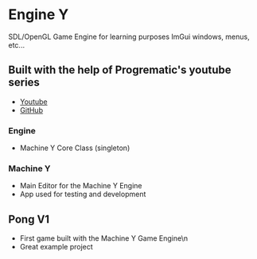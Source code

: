 # Engine Y 
SDL/OpenGL Game Engine for learning purposes
ImGui windows, menus, etc...

## Built with the help of Progrematic's youtube series
 - [Youtube](https://www.youtube.com/@Progrematic)
 - [GitHub](https://github.com/progrematic)

### Engine
 - Machine Y Core Class (singleton)

### Machine Y
 - Main Editor for the Machine Y Engine
 - App used for testing and development


## Pong V1
 - First game built with the Machine Y Game Engine\n
 - Great example project